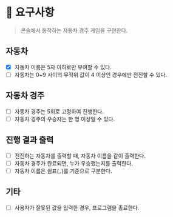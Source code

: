 # 🎯 요구사항

> 콘솔에서 동작하는 자동차 경주 게임을 구현한다.

## 자동차

- [x] 자동차 이름은 5자 이하로만 부여할 수 있다.
- [ ] 자동차는 0~9 사이의 무작위 값이 4 이상인 경우에만 전진할 수 있다.

## 자동차 경주

- [ ] 자동차 경주는 5회로 고정하여 진행한다.
- [ ] 자동차 경주의 우승자는 한 명 이상일 수 있다.

## 진행 결과 출력

- [ ] 전진하는 자동차를 출력할 때, 자동차 이름을 같이 출력한다.
- [ ] 자동차 경주가 완료되면, 누가 우승했는지를 출력한다.
- [ ] 자동차 이름은 쉼표(`,`)를 기준으로 구분한다.

## 기타

- [ ] 사용자가 잘못된 값을 입력한 경우, 프로그램을 종료한다.
